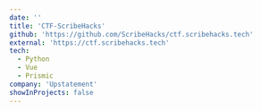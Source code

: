 ```yaml
---
date: ''
title: 'CTF-ScribeHacks'
github: 'https://github.com/ScribeHacks/ctf.scribehacks.tech'
external: 'https://ctf.scribehacks.tech'
tech:
  - Python
  - Vue
  - Prismic
company: 'Upstatement'
showInProjects: false
---
```

